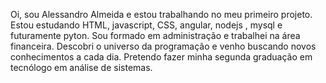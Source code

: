 Oi, sou Alessandro Almeida e estou trabalhando no meu primeiro projeto.
Estou estudando HTML, javascript, CSS, angular, nodejs , mysql e futuramente pyton.
Sou formado em administração e trabalhei na área financeira.
Descobri o universo da programação e venho buscando novos conhecimentos a cada dia.
Pretendo fazer minha segunda graduação em tecnólogo em análise de sistemas.



<!---
AleDevelopmentBR/AleDevelopmentBR is a ✨ special ✨ repository because its `README.md` (this file) appears on your GitHub profile.
You can click the Preview link to take a look at your changes.
--->
